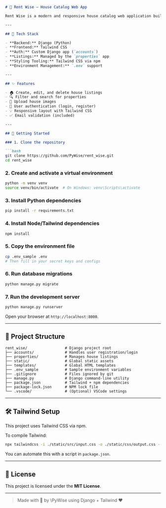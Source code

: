 ````markdown
# 🏡 Rent Wise – House Catalog Web App

Rent Wise is a modern and responsive house catalog web application built with **Django** and **Tailwind CSS**. It allows users to browse, list, and manage rental properties easily.

---

## 🔧 Tech Stack

- **Backend:** Django (Python)
- **Frontend:** Tailwind CSS
- **Auth:** Custom Django app (`accounts`)
- **Listings:** Managed by the `properties` app
- **Styling Tooling:** Tailwind CSS via npm
- **Environment Management:** `.env` support

---

## ✨ Features

- 🏠 Create, edit, and delete house listings
- 🔍 Filter and search for properties
- 📸 Upload house images
- 👤 User authentication (login, register)
- 💡 Responsive layout with Tailwind CSS
- ✅ Email validation (included)

---

## 🚀 Getting Started

### 1. Clone the repository

```bash
git clone https://github.com/PyWise/rent_wise.git
cd rent_wise
````

### 2. Create and activate a virtual environment

```bash
python -m venv venv
source venv/bin/activate  # On Windows: venv\Scripts\activate
```

### 3. Install Python dependencies

```bash
pip install -r requirements.txt
```

### 4. Install Node/Tailwind dependencies

```bash
npm install
```

### 5. Copy the environment file

```bash
cp .env_sample .env
# Then fill in your secret keys and configs
```

### 6. Run database migrations

```bash
python manage.py migrate
```

### 7. Run the development server

```bash
python manage.py runserver
```

Open your browser at `http://localhost:8000`.

---

## 🧱 Project Structure

```
rent_wise/                 # Django project root
├── accounts/              # Handles user registration/login
├── properties/            # Manages house listings
├── static/                # Global static assets
├── templates/             # Global HTML templates
├── .env_sample            # Sample environment variables
├── .gitignore             # Files ignored by git
├── manage.py              # Django command-line utility
├── package.json           # Tailwind + npm dependencies
├── package-lock.json      # NPM lock file
└── .vscode/               # (Optional) VSCode settings
```

---

## 🛠 Tailwind Setup

This project uses Tailwind CSS via npm.

To compile Tailwind:

```bash
npx tailwindcss -i ./static/src/input.css -o ./static/css/output.css --watch
```

You can automate this with a script in `package.json`.

---

## 📜 License

This project is licensed under the **MIT License**.

---

> Made with 🧠 by \PyWise using Django + Tailwind ❤️
